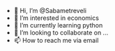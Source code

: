 - 👋 Hi, I’m @Sabametreveli
- 👀 I’m interested in economics
- 🌱 I’m currently learning python
- 💞️ I’m looking to collaborate on ...
- 📫 How to reach me via email

<!---
Sabametreveli/Sabametreveli is a ✨ special ✨ repository because its `README.md` (this file) appears on your GitHub profile.
You can click the Preview link to take a look at your changes.
--->
